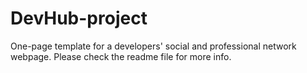 # DevHub-project
One-page template for a developers' social and professional network webpage. Please check the readme file for more info.
